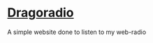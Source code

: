# [Dragoradio](http://enzomtp.dragonia-pvp.fr/Radio/beta/)
A simple website done to listen to my web-radio